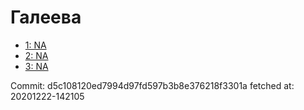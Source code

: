 # Галеева
- [1: NA](1.md)
- [2: NA](2.md)
- [3: NA](3.md)

Commit: d5c108120ed7994d97fd597b3b8e376218f3301a
 fetched at: 20201222-142105
